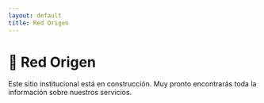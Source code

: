 ```yaml
---
layout: default
title: Red Origen
---
```


# 🌱 Red Origen

Este sitio institucional está en construcción. Muy pronto encontrarás toda la información sobre nuestros servicios.